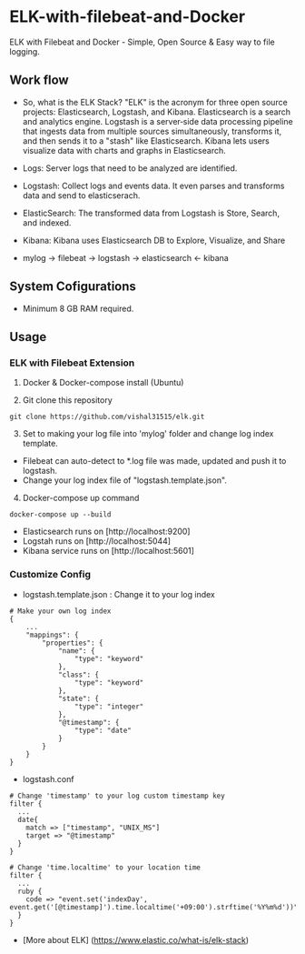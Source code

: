 # ELK-with-filebeat-and-Docker

ELK with Filebeat and Docker - Simple, Open Source &amp; Easy way to file logging.

## Work flow
- So, what is the ELK Stack? "ELK" is the acronym for three open source projects: Elasticsearch, Logstash, and Kibana. Elasticsearch is a search and analytics engine. Logstash is a server‑side data processing pipeline that ingests data from multiple sources simultaneously, transforms it, and then sends it to a "stash" like Elasticsearch. Kibana lets users visualize data with charts and graphs in Elasticsearch.

- Logs: Server logs that need to be analyzed are identified.
- Logstash: Collect logs and events data. It even parses and transforms data and send to elasticserach.
- ElasticSearch: The transformed data from Logstash is Store, Search, and indexed.
- Kibana: Kibana uses Elasticsearch DB to Explore, Visualize, and Share
- mylog -> filebeat -> logstash -> elasticsearch <- kibana


## System Cofigurations
- Minimum 8 GB RAM required.

## Usage

### ELK with Filebeat Extension
1. Docker & Docker-compose install (Ubuntu)

2. Git clone this repository
```
git clone https://github.com/vishal31515/elk.git
```

3. Set to making your log file into 'mylog' folder and change log index template.
- Filebeat can auto-detect to *.log file was made, updated and push it to logstash.
- Change your log index file of "logstash.template.json".

4. Docker-compose up command
```
docker-compose up --build
```
- Elasticsearch runs on [http://localhost:9200]
- Logstah runs on [http://localhost:5044]
- Kibana service runs on [http://localhost:5601]


### Customize Config
- logstash.template.json : Change it to your log index
```
# Make your own log index
{
    ...
    "mappings": {
        "properties": {
            "name": {
                "type": "keyword"
            },
            "class": {
                "type": "keyword"
            },
            "state": {
                "type": "integer"
            },
            "@timestamp": {
                "type": "date"
            }
        }
    }
}
```
- logstash.conf
```
# Change 'timestamp' to your log custom timestamp key
filter {
  ...
  date{
    match => ["timestamp", "UNIX_MS"]
    target => "@timestamp"
  }
}
```
```
# Change 'time.localtime' to your location time
filter {
  ...
  ruby {
    code => "event.set('indexDay', event.get('[@timestamp]').time.localtime('+09:00').strftime('%Y%m%d'))"
  }
}
```

- [More about ELK] (https://www.elastic.co/what-is/elk-stack)